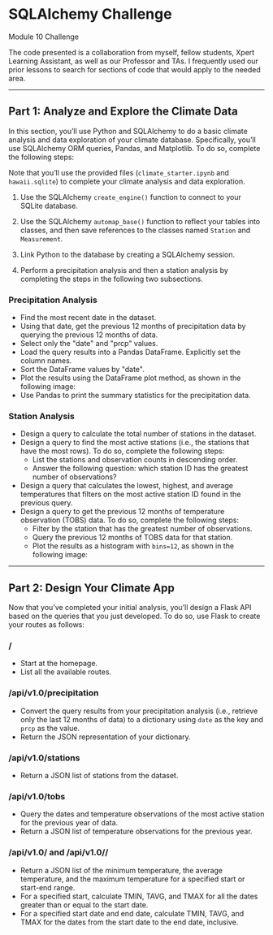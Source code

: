 # SQLAlchemy Challenge
Module 10 Challenge

The code presented is a collaboration from myself, fellow students, Xpert Learning Assistant, as well as our Professor and TAs. I frequently used our prior lessons to search for sections of code that would apply to the needed area.

**************************************************************************************************************************************************************************

## Part 1: Analyze and Explore the Climate Data

In this section, you’ll use Python and SQLAlchemy to do a basic climate analysis and data exploration of your climate database. Specifically, you’ll use SQLAlchemy ORM queries, Pandas, and Matplotlib. To do so, complete the following steps:

Note that you’ll use the provided files (`climate_starter.ipynb` and `hawaii.sqlite`) to complete your climate analysis and data exploration.

1. Use the SQLAlchemy `create_engine()` function to connect to your SQLite database.

2. Use the SQLAlchemy `automap_base()` function to reflect your tables into classes, and then save references to the classes named `Station` and `Measurement`.

3. Link Python to the database by creating a SQLAlchemy session.

4. Perform a precipitation analysis and then a station analysis by completing the steps in the following two subsections.

### Precipitation Analysis

- Find the most recent date in the dataset.
- Using that date, get the previous 12 months of precipitation data by querying the previous 12 months of data.
- Select only the "date" and "prcp" values.
- Load the query results into a Pandas DataFrame. Explicitly set the column names.
- Sort the DataFrame values by "date".
- Plot the results using the DataFrame plot method, as shown in the following image:
- Use Pandas to print the summary statistics for the precipitation data.

### Station Analysis

- Design a query to calculate the total number of stations in the dataset.
- Design a query to find the most active stations (i.e., the stations that have the most rows). To do so, complete the following steps:
  - List the stations and observation counts in descending order.
  - Answer the following question: which station ID has the greatest number of observations?
- Design a query that calculates the lowest, highest, and average temperatures that filters on the most active station ID found in the previous query.
- Design a query to get the previous 12 months of temperature observation (TOBS) data. To do so, complete the following steps:
  - Filter by the station that has the greatest number of observations.
  - Query the previous 12 months of TOBS data for that station.
  - Plot the results as a histogram with `bins=12`, as shown in the following image:

****************************************************************************************************************************************************************

## Part 2: Design Your Climate App

Now that you’ve completed your initial analysis, you’ll design a Flask API based on the queries that you just developed. To do so, use Flask to create your routes as follows:

### /

- Start at the homepage.
- List all the available routes.

### /api/v1.0/precipitation

- Convert the query results from your precipitation analysis (i.e., retrieve only the last 12 months of data) to a dictionary using `date` as the key and `prcp` as the value.
- Return the JSON representation of your dictionary.

### /api/v1.0/stations

- Return a JSON list of stations from the dataset.

### /api/v1.0/tobs

- Query the dates and temperature observations of the most active station for the previous year of data.
- Return a JSON list of temperature observations for the previous year.

### /api/v1.0/<start> and /api/v1.0/<start>/<end>

- Return a JSON list of the minimum temperature, the average temperature, and the maximum temperature for a specified start or start-end range.
- For a specified start, calculate TMIN, TAVG, and TMAX for all the dates greater than or equal to the start date.
- For a specified start date and end date, calculate TMIN, TAVG, and TMAX for the dates from the start date to the end date, inclusive.
